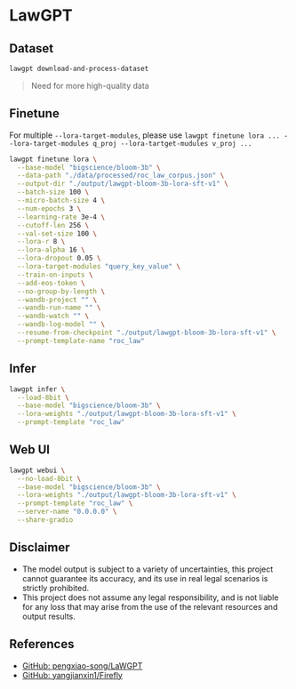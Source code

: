 # LawGPT

## Dataset
```bash
lawgpt download-and-process-dataset
```
> Need for more high-quality data

## Finetune
For multiple `--lora-target-modules`, please use `lawgpt finetune lora ... --lora-target-modules q_proj --lora-tartget-mudules v_proj ...`
```bash
lawgpt finetune lora \
  --base-model "bigscience/bloom-3b" \
  --data-path "./data/processed/roc_law_corpus.json" \
  --output-dir "./output/lawgpt-bloom-3b-lora-sft-v1" \
  --batch-size 100 \
  --micro-batch-size 4 \
  --num-epochs 3 \
  --learning-rate 3e-4 \
  --cutoff-len 256 \
  --val-set-size 100 \
  --lora-r 8 \
  --lora-alpha 16 \
  --lora-dropout 0.05 \
  --lora-target-modules "query_key_value" \
  --train-on-inputs \
  --add-eos-token \
  --no-group-by-length \
  --wandb-project "" \
  --wandb-run-name "" \
  --wandb-watch "" \
  --wandb-log-model "" \
  --resume-from-checkpoint "./output/lawgpt-bloom-3b-lora-sft-v1" \
  --prompt-template-name "roc_law"
```

## Infer
```bash
lawgpt infer \
  --load-8bit \
  --base-model "bigscience/bloom-3b" \
  --lora-weights "./output/lawgpt-bloom-3b-lora-sft-v1" \
  --prompt-template "roc_law"
```

## Web UI
```bash
lawgpt webui \
  --no-load-8bit \
  --base-model "bigscience/bloom-3b" \
  --lora-weights "./output/lawgpt-bloom-3b-lora-sft-v1" \
  --prompt-template "roc_law" \
  --server-name "0.0.0.0" \
  --share-gradio
```

## Disclaimer
- The model output is subject to a variety of uncertainties, this project cannot guarantee its accuracy, and its use in real legal scenarios is strictly prohibited.
- This project does not assume any legal responsibility, and is not liable for any loss that may arise from the use of the relevant resources and output results.

## References
- [GitHub: pengxiao-song/LaWGPT](https://github.com/pengxiao-song/LaWGPT)
- [GitHub: yangjianxin1/Firefly](https://github.com/yangjianxin1/Firefly)